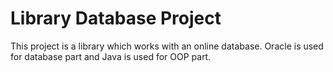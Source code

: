 # Library Database Project

This project is a library which works with an online database. Oracle is used for database part and Java is used for OOP part.
